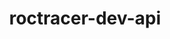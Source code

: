 ---
title: "roctracer-dev-api"
layout: cache
categories: [package, develop-2023-10-08]
meta: {"versions": ["5.4.3", "5.5.1", "5.6.1"], "compilers": ["gcc@=11.1.0", "gcc@=11.3.0", "gcc@=11.4.0"], "oss": ["ubuntu20.04", "ubuntu22.04"], "platforms": ["linux"], "targets": ["x86_64_v3"], "stacks": ["e4s", "gpu-tests", "ml-linux-x86_64-rocm", "root"], "num_specs": 5, "num_specs_by_stack": {"gpu-tests": 1, "root": 5, "e4s": 3, "ml-linux-x86_64-rocm": 1}}
spec_details: [{"hash": "jm6gfcej2cmwvlztqz5d766u7pftijby", "compiler": "gcc@=11.1.0", "versions": ["5.6.1"], "os": "ubuntu20.04", "platform": "linux", "target": "x86_64_v3", "variants": ["build_system=generic"], "stacks": ["gpu-tests", "root"], "size": "-", "tarball": "https://binaries.spack.io/develop-2023-10-08/build_cache/linux-ubuntu20.04-x86_64_v3/gcc-11.1.0/roctracer-dev-api-5.6.1/linux-ubuntu20.04-x86_64_v3-gcc-11.1.0-roctracer-dev-api-5.6.1-jm6gfcej2cmwvlztqz5d766u7pftijby.spack"}, {"hash": "etdz52th4q2a5e3fioapqeujn7gurbde", "compiler": "gcc@=11.4.0", "versions": ["5.6.1"], "os": "ubuntu20.04", "platform": "linux", "target": "x86_64_v3", "variants": ["build_system=generic"], "stacks": ["e4s", "root"], "size": "-", "tarball": "https://binaries.spack.io/develop-2023-10-08/build_cache/linux-ubuntu20.04-x86_64_v3/gcc-11.4.0/roctracer-dev-api-5.6.1/linux-ubuntu20.04-x86_64_v3-gcc-11.4.0-roctracer-dev-api-5.6.1-etdz52th4q2a5e3fioapqeujn7gurbde.spack"}, {"hash": "n7bxiyqb565azc752lt4wl4zt4cyxuym", "compiler": "gcc@=11.4.0", "versions": ["5.5.1"], "os": "ubuntu20.04", "platform": "linux", "target": "x86_64_v3", "variants": ["build_system=generic"], "stacks": ["e4s", "root"], "size": "-", "tarball": "https://binaries.spack.io/develop-2023-10-08/build_cache/linux-ubuntu20.04-x86_64_v3/gcc-11.4.0/roctracer-dev-api-5.5.1/linux-ubuntu20.04-x86_64_v3-gcc-11.4.0-roctracer-dev-api-5.5.1-n7bxiyqb565azc752lt4wl4zt4cyxuym.spack"}, {"hash": "2jaw6ckhkl5prltzwi2n3its5tjxosr6", "compiler": "gcc@=11.4.0", "versions": ["5.4.3"], "os": "ubuntu20.04", "platform": "linux", "target": "x86_64_v3", "variants": ["build_system=generic"], "stacks": ["e4s", "root"], "size": "-", "tarball": "https://binaries.spack.io/develop-2023-10-08/build_cache/linux-ubuntu20.04-x86_64_v3/gcc-11.4.0/roctracer-dev-api-5.4.3/linux-ubuntu20.04-x86_64_v3-gcc-11.4.0-roctracer-dev-api-5.4.3-2jaw6ckhkl5prltzwi2n3its5tjxosr6.spack"}, {"hash": "zvqhkvf5uqp6hcbi3o5uqgn74re3hiaq", "compiler": "gcc@=11.3.0", "versions": ["5.6.1"], "os": "ubuntu22.04", "platform": "linux", "target": "x86_64_v3", "variants": ["build_system=generic"], "stacks": ["ml-linux-x86_64-rocm", "root"], "size": "-", "tarball": "https://binaries.spack.io/develop-2023-10-08/build_cache/linux-ubuntu22.04-x86_64_v3/gcc-11.3.0/roctracer-dev-api-5.6.1/linux-ubuntu22.04-x86_64_v3-gcc-11.3.0-roctracer-dev-api-5.6.1-zvqhkvf5uqp6hcbi3o5uqgn74re3hiaq.spack"}]
---